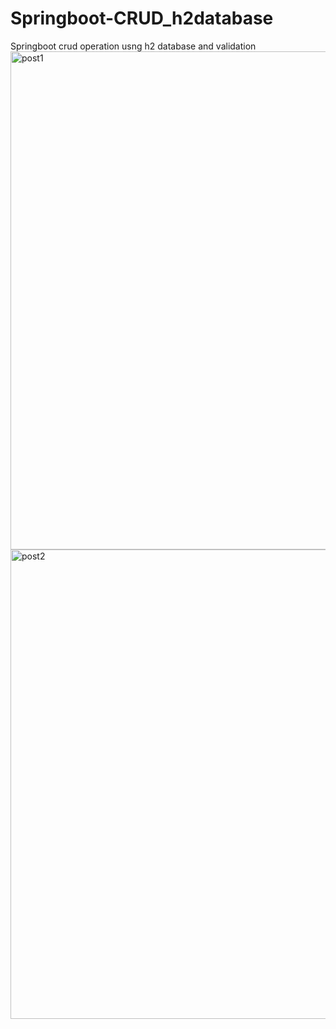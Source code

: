 # Springboot-CRUD_h2database
Springboot crud operation usng h2 database and validation
<img width="1368" height="797" alt="post1" src="https://github.com/user-attachments/assets/baae07e1-4640-4fcc-9861-4439c2c77c7d" />
<img width="1387" height="751" alt="post2" src="https://github.com/user-attachments/assets/6f409bb8-98e4-4830-832b-52e668bd16b5" />
